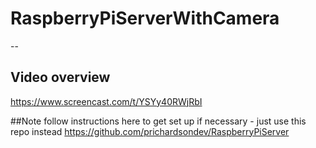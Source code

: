# RaspberryPiServerWithCamera
--
## Video overview
https://www.screencast.com/t/YSYy40RWjRbI

##Note follow instructions here to get set up if necessary - just use this repo instead
https://github.com/prichardsondev/RaspberryPiServer
